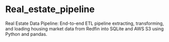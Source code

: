 # Real_estate_pipeline
Real Estate Data Pipeline: End-to-end ETL pipeline extracting, transforming, and loading housing market data from Redfin into SQLite and AWS S3 using Python and pandas.
